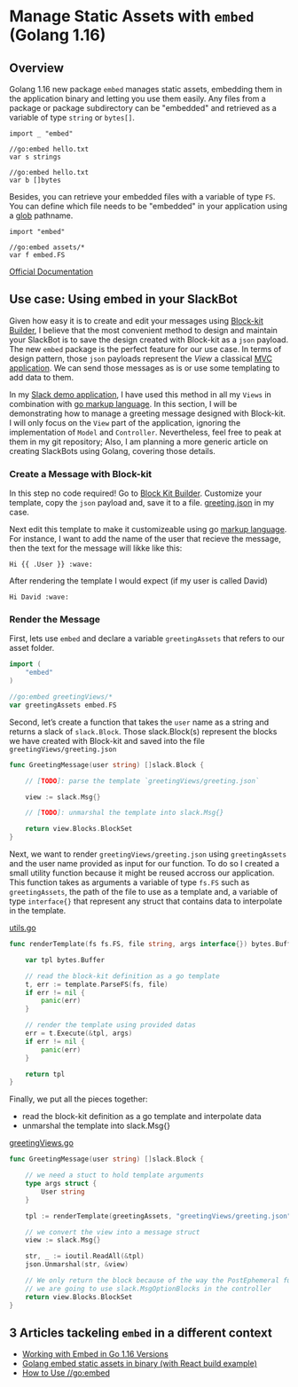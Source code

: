 # Manage Static Assets with `embed` (Golang 1.16)

## Overview

Golang 1.16 new package `embed` manages static assets, embedding them in the application binary and letting you use them easily. Any files from a package or package subdirectory can be "embedded" and retrieved as a variable of type `string` or `bytes[]`.

```
import _ "embed"

//go:embed hello.txt
var s strings

//go:embed hello.txt
var b []bytes
```

Besides, you can retrieve your embedded files with a variable of type `FS`. You can define which file needs to be "embedded" in your application using a [glob](https://man7.org/linux/man-pages/man7/glob.7.html) pathname.

```
import "embed"

//go:embed assets/*
var f embed.FS
```

[Official Documentation](https://golang.org/pkg/embed/)

## Use case: Using embed in your SlackBot

Given how easy it is to create and edit your messages using [Block-kit Builder](https://app.slack.com/block-kit-builder/T0B5XJYR2), I believe that the most convenient method to design and maintain your SlackBot is to save the design created with Block-kit as a `json` payload. The new `embed` package is the perfect feature for our use case. In terms of design pattern, those `json` payloads represent the *View* a classical [MVC application](https://en.wikipedia.org/wiki/Model%E2%80%93view%E2%80%93controller). We can send those messages as is or use some templating to add data to them.

In my [Slack demo application](https://github.com/xNok/slack-go-demo-socketmode), I have used this method in all my `Views` in combination with [go markup language](https://golang.org/pkg/text/template/). In this section, I will be demonstrating how to manage a greeting message designed with Block-kit. I will only focus on the `View` part of the application, ignoring the implementation of `Model` and `Controller`. Nevertheless, feel free to peak at them in my git repository; Also, I am planning a more generic article on creating SlackBots using Golang, covering those details.

### Create a Message with Block-kit

In this step no code required! Go to [Block Kit Builder](https://app.slack.com/block-kit-builder/T0B5XJYR2#%7B%22blocks%22:%5B%7B%22type%22:%22section%22,%22text%22:%7B%22type%22:%22mrkdwn%22,%22text%22:%22Hi%20David%20:wave:%22%7D%7D,%7B%22type%22:%22section%22,%22text%22:%7B%22type%22:%22mrkdwn%22,%22text%22:%22Great%20to%20see%20you%20here!%20App%20helps%20you%20to%20stay%20up-to-date%20with%20your%20meetings%20and%20events%20right%20here%20within%20Slack.%20These%20are%20just%20a%20few%20things%20which%20you%20will%20be%20able%20to%20do:%22%7D%7D,%7B%22type%22:%22section%22,%22text%22:%7B%22type%22:%22mrkdwn%22,%22text%22:%22%E2%80%A2%20Schedule%20meetings%20%5Cn%20%E2%80%A2%20Manage%20and%20update%20attendees%20%5Cn%20%E2%80%A2%20Get%20notified%20about%20changes%20of%20your%20meetings%22%7D%7D,%7B%22type%22:%22section%22,%22text%22:%7B%22type%22:%22mrkdwn%22,%22text%22:%22But%20before%20you%20can%20do%20all%20these%20amazing%20things,%20we%20need%20you%20to%20connect%20your%20calendar%20to%20App.%20Simply%20click%20the%20button%20below:%22%7D%7D,%7B%22type%22:%22actions%22,%22elements%22:%5B%7B%22type%22:%22button%22,%22text%22:%7B%22type%22:%22plain_text%22,%22text%22:%22Connect%20account%22,%22emoji%22:true%7D,%22value%22:%22click_me_123%22%7D%5D%7D%5D%7D). Customize your template, copy the `json` payload and, save it to a file. [greeting.json](../views/greetingViews/greeting.json) in my case.

Next edit this template to make it customizeable using go [markup language](https://golang.org/pkg/text/template/). For instance, I want to add the name of the user that recieve the message, then the text for the message will likke like this:

```
Hi {{ .User }} :wave:
```

After rendering the template I would expect (if my user is called David)

```
Hi David :wave:
```

### Render the Message

First, lets use `embed` and declare a variable `greetingAssets` that refers to our asset folder.

```go
import (
	"embed"
)

//go:embed greetingViews/*
var greetingAssets embed.FS
```

Second, let’s create a function that takes the `user` name as a string and returns a slack of `slack.Block`. Those slack.Block(s) represent the blocks we have created with Block-kit and saved into the file `greetingViews/greeting.json`

```go
func GreetingMessage(user string) []slack.Block {

	// [TODO]: parse the template `greetingViews/greeting.json`

	view := slack.Msg{}

	// [TODO]: unmarshal the template into slack.Msg{}

	return view.Blocks.BlockSet
}
```

Next, we want to render `greetingViews/greeting.json` using `greetingAssets` and the user name provided as input for our function. To do so I created a small utility function because it might be reused accross our application. This function takes as arguments a variable of type `fs.FS` such as `greetingAssets`, the path of the file to use as a template and, a variable of type `interface{}` that represent any struct that contains data to interpolate in the template.

[utils.go](../views/utils.go)
```go
func renderTemplate(fs fs.FS, file string, args interface{}) bytes.Buffer {

	var tpl bytes.Buffer

	// read the block-kit definition as a go template
	t, err := template.ParseFS(fs, file)
	if err != nil {
		panic(err)
	}

	// render the template using provided datas
	err = t.Execute(&tpl, args)
	if err != nil {
		panic(err)
	}

	return tpl
}

```

Finally, we put all the pieces together:
* read the block-kit definition as a go template and interpolate data
* unmarshal the template into slack.Msg{}

[greetingViews.go](../views/greetingViews.go)
```go
func GreetingMessage(user string) []slack.Block {

	// we need a stuct to hold template arguments
	type args struct {
		User string
	}

	tpl := renderTemplate(greetingAssets, "greetingViews/greeting.json", args{User: user})

	// we convert the view into a message struct
	view := slack.Msg{}

	str, _ := ioutil.ReadAll(&tpl)
	json.Unmarshal(str, &view)

	// We only return the block because of the way the PostEphemeral function works
	// we are going to use slack.MsgOptionBlocks in the controller
	return view.Blocks.BlockSet
}

```

## 3 Articles tackeling `embed` in a different context

* [Working with Embed in Go 1.16 Versions](https://lakefs.io/working-with-embed-in-go/)
* [Golang embed static assets in binary (with React build example)](https://www.akmittal.dev/posts/go-embed-files/)
* [How to Use //go:embed](https://blog.carlmjohnson.net/post/2021/how-to-use-go-embed/)